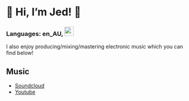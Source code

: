# :space_invader: Hi, I’m Jed! :space_invader:

### Languages: en_AU, <img src="https://cdn.jsdelivr.net/npm/programming-languages-logos/src/cpp/cpp.png" height="25">

I also enjoy producing/mixing/mastering electronic music which you can find below!

## Music
- [Soundcloud](https://soundcloud.com/jed-pauckner)
- [Youtube](https://www.youtube.com/channel/UCrXF2xoTr7cold4dc1r2ymg)
